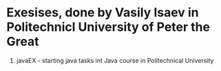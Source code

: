 # Exesises, done by Vasily Isaev in Politechnicl University of Peter the Great
1. javaEX - starting java tasks int Java course in Politechnical University


